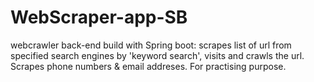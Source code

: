# WebScraper-app-SB

webcrawler back-end build with Spring boot: scrapes list of url from specified search engines by 'keyword search', visits and crawls the url. Scrapes phone numbers & email addreses. For practising purpose.
